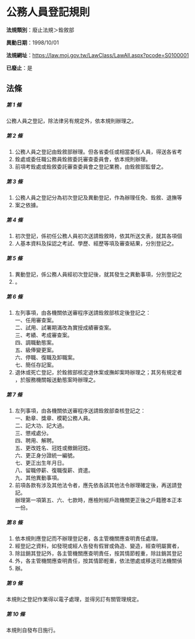 # 公務人員登記規則

**法規類別**：廢止法規＞銓敘部

**異動日期**：1998/10/01  

**法規網址**：https://law.moj.gov.tw/LawClass/LawAll.aspx?pcode=S0100001

**已廢止**：是



## 法條
##### 第 1 條
公務人員之登記，除法律另有規定外，依本規則辦理之。

##### 第 2 條
1. 公務人員之登記由銓敘部辦理。但各省委任或相當委任人員，得送各省考
1. 銓處或委任職公務員銓敘委託審查委員會，依本規則辦理。
1. 前項考銓處或銓敘委託審查委員會之登記業務，由銓敘部監督之。

##### 第 3 條
1. 公務人員之登記分為初次登記及異動登記，作為辦理任免、銓敘、退撫等
1. 案之依據。

##### 第 4 條
1. 初次登記，係初任公務人員初次送請銓敘時，依其所送文表，就其各項個
1. 人基本資料及採認之考試、學歷、經歷等項及審查結果，分別登記之。

##### 第 5 條
1. 異動登記，係公務人員經初次登記後，就其發生之異動事項，分別登記之
1. 。

##### 第 6 條
1. 左列事項，由各機關依送審程序送請銓敘部核定後登記之：  
一、任用審查案。  
二、試用、試署期滿改為實授成績審查案。  
三、考績、考成審查案。  
四、調職動態案。  
五、級俸變更案。  
六、停職、復職及卸職案。  
七、簡任存記案。
1. 退休或死亡登記，於銓敘部核定退休案或撫卹案時辦理之；其另有規定者  
，於服務機關報送動態案時辦理之。

##### 第 7 條
1. 左列事項，由各機關依送審程序送請銓敘部查核登記之：  
一、勳章、獎章、模範公務人員。  
二、記大功、記大過。  
三、懲戒處分。  
四、聘用、解聘。  
五、更改姓名、冠姓或撤銷冠姓。  
六、更正身分證統一編號。  
七、更正出生年月日。  
八、留職停薪、復職復薪、資遣。  
九、其他異動事項。
1. 前項各款有涉及其他法令者，應先依各該其他法令辦理確定後，再送請登  
記。  
辦理第一項第五、六、七款時，應檢附經戶政機關更正後之戶籍謄本正本  
一份。

##### 第 8 條
1. 依本規則應登記而不辦理登記者，各主管機關應查明責任處理。
1. 經登記之資料，如發現或經人告發有假冒或偽造、變造，經查明屬實者，
1. 除註銷其登記外，各主管機關應查明責任，按其情節輕重，除註銷其登記
1. 外，各主管機關應查明責任，按其情節輕重，依法懲處或移送司法機關偵
1. 辦。

##### 第 9 條
本規則之登記作業得以電子處理，並得另訂有關管理規定。

##### 第 10 條
本規則自發布日施行。


